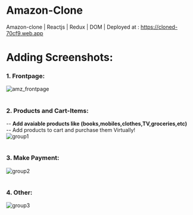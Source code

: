 # Amazon-Clone
Amazon-clone | Reactjs | Redux | DOM | Deployed at : https://cloned-70cf9.web.app


# Adding Screenshots: 
### 1. Frontpage:
![amz_frontpage](https://user-images.githubusercontent.com/68990620/108316275-b6e5e780-71e2-11eb-89b5-5f37ef0dc16d.png)

#
### 2. Products and Cart-Items: <br>
-- <b>Add avaiable products like (books,mobiles,clothes,TV,groceries,etc)</b> <br>
-- Add products to cart and purchase them Virtually! <br>
![group1](https://user-images.githubusercontent.com/68990620/108316616-252aaa00-71e3-11eb-8418-1eb83401701f.png)

#
### 3. Make Payment:
![group2](https://user-images.githubusercontent.com/68990620/108316879-805c9c80-71e3-11eb-87b7-2fbf504fed85.png)

#
### 4. Other:
![group3](https://user-images.githubusercontent.com/68990620/108316882-82bef680-71e3-11eb-9751-4674dc15fa7a.png)
